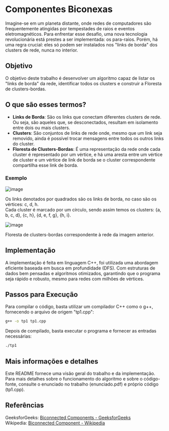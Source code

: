 # Componentes Biconexas

Imagine-se em um planeta distante, onde redes de computadores são frequentemente atingidas por tempestades de raios e eventos eletromagnéticos. Para enfrentar esse desafio, uma nova tecnologia revolucionária está prestes a ser implementada: os para-raios. Porém, há uma regra crucial: eles só podem ser instalados nos "links de borda" dos clusters de rede, nunca no interior.


## Objetivo

O objetivo deste trabalho é desenvolver um algoritmo capaz de listar os "links de borda" da rede, identificar todos os clusters e construir a Floresta de clusters-bordas.

## O que são esses termos?

- **Links de Borda**: São os links que conectam diferentes clusters de rede. Ou seja, são aqueles que, se desconectados, resultam em isolamento entre dois ou mais clusters.
- **Clusters**: São conjuntos de links de rede onde, mesmo que um link seja removido, ainda é possível trocar mensagens entre todos os outros links do cluster.
- **Floresta de Clusters-Bordas**: É uma representação da rede onde cada cluster é representado por um vértice, e há uma aresta entre um vértice de cluster e um vértice de link de borda se o cluster correspondente compartilha esse link de borda.

### Exemplo
![image](https://github.com/leticiascofield/BiconnectedComponents/assets/125830543/4b2b6097-1044-4d83-b2b7-01f0b719f15b)

Os links denotados por quadrados são os links de borda, no caso são os vértices: c, d, h. <br>
Cada cluster é marcado por um círculo, sendo assim temos os clusters: {a, b, c, d}, {c, h}, {d, e, f, g}, {h, i}.

![image](https://github.com/leticiascofield/BiconnectedComponents/assets/125830543/d8089e6a-0856-458e-944a-0be84e4bdb3f)

Floresta de clusters-bordas correspondente à rede da imagem anterior.
## Implementação

A implementação é feita em linguagem C++, foi utilizada uma abordagem eficiente baseada em busca em profundidade (DFS). Com estruturas de dados bem pensadas e algoritmos otimizados, garantindo que o programa seja rápido e robusto, mesmo para redes com milhões de vértices.

## Passos para Execução
Para compilar o código, basta utilizar um compilador C++ como o g++, fornecendo o arquivo de origem "tp1.cpp":

```bash
g++ -o tp1 tp1.cpp
```
Depois de compilado, basta executar o programa e fornecer as entradas necessárias:

```bash
./tp1
```

## Mais informações e detalhes
Este README fornece uma visão geral do trabalho e da implementação. Para mais detalhes sobre o funcionamento do algoritmo e sobre o código-fonte, consulte o enunciado no trabalho (enunciado.pdf) e próprio código (tp1.cpp).

## Referências
GeeksforGeeks: [Biconnected Components - GeeksforGeeks](https://www.geeksforgeeks.org/biconnected-components/?ref=ml_lbp) <br>
Wikipedia: [Biconnected Component - Wikipedia](https://en.wikipedia.org/wiki/Biconnected_component)

